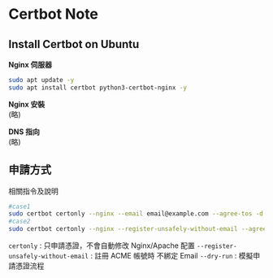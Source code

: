 # Certbot Note

## Install Certbot on Ubuntu

**Nginx 伺服器**
```sh
sudo apt update -y
sudo apt install certbot python3-certbot-nginx -y
```
**Nginx 安裝**  
(略)

**DNS 指向**  
(略)

## 申請方式
相關指令及說明
```sh
#case1
sudo certbot certonly --nginx --email email@example.com --agree-tos -d www.example.com
#case2
sudo certbot certonly --nginx --register-unsafely-without-email --agree-tos -d www.example.com
```
`certonly` : 只申請憑證，不會自動修改 Nginx/Apache 配置
`--register-unsafely-without-email` : 註冊 ACME 帳號時 不綁定 Email
`--dry-run` : 模擬申請憑證流程
